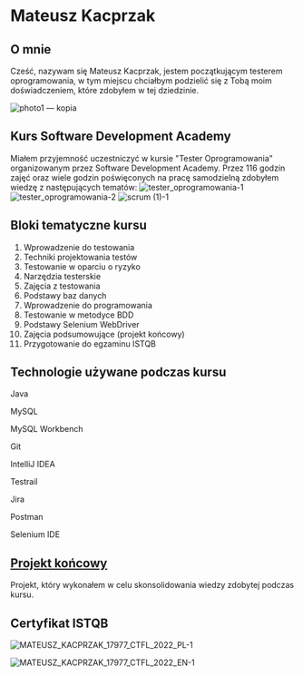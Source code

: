 # Mateusz Kacprzak
## O mnie
Cześć, nazywam się Mateusz Kacprzak, jestem początkującym testerem oprogramowania, w tym miejscu chciałbym podzielić się z Tobą moim doświadczeniem, które zdobyłem w tej dziedzinie.

![photo1 — kopia](https://user-images.githubusercontent.com/96202468/166975898-6b829ac9-f526-44d3-94a6-6bb9a1b81ecd.jpg)



## Kurs Software Development Academy
Miałem przyjemność uczestniczyć w kursie "Tester Oprogramowania" organizowanym przez Software Development Academy. Przez 116 godzin zajęć oraz wiele godzin poświęconych na pracę samodzielną zdobyłem wiedzę z następujących tematów:
![tester_oprogramowania-1](https://user-images.githubusercontent.com/96202468/165758992-2c2ad996-ced4-4b6c-a5f6-4f712b2e7ab2.jpg)
![tester_oprogramowania-2](https://user-images.githubusercontent.com/96202468/165759055-b67dbdeb-50d4-45fe-8e9f-f1f5ac4c3238.jpg)
![scrum (1)-1](https://user-images.githubusercontent.com/96202468/165762970-0b554100-fa2f-4097-b2ea-135f7e2bf7c4.jpg)

## Bloki tematyczne kursu
1. Wprowadzenie do testowania
2. Techniki projektowania testów
3. Testowanie w oparciu o ryzyko
4. Narzędzia testerskie
5. Zajęcia z testowania
6. Podstawy baz danych
7. Wprowadzenie do programowania
8. Testowanie w metodyce BDD
9. Podstawy Selenium WebDriver
10. Zajęcia podsumowujące (projekt końcowy)
11. Przygotowanie do egzaminu ISTQB

## Technologie używane podczas kursu
Java

MySQL

MySQL Workbench

Git

IntelliJ IDEA

Testrail

Jira

Postman

Selenium IDE

## [Projekt końcowy](https://github.com/Mateusz1310/Final-Project)
Projekt, który wykonałem w celu skonsolidowania wiedzy zdobytej podczas kursu.

## Certyfikat ISTQB

![MATEUSZ_KACPRZAK_17977_CTFL_2022_PL-1](https://user-images.githubusercontent.com/96202468/165761241-229953c3-42d5-40b7-b74b-ff122314bab5.jpg)

![MATEUSZ_KACPRZAK_17977_CTFL_2022_EN-1](https://user-images.githubusercontent.com/96202468/165766186-17ae5cf0-f312-4e8c-b949-31cc57fa9bc3.jpg)

